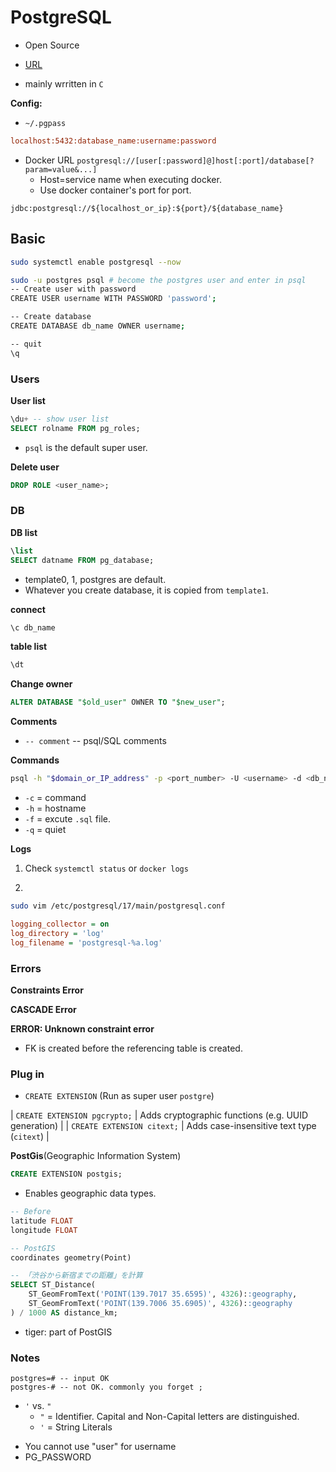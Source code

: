 # PostgreSQL

* Open Source

* [URL](https://github.com/postgres/postgres)

* mainly wrritten in `C`


**Config:**

* `~/.pgpass`
```ini
localhost:5432:database_name:username:password
```
* Docker URL
`postgresql://[user[:password]@]host[:port]/database[?param=value&...]`
    * Host=service name when executing docker.
    * Use docker container's port for port.

`jdbc:postgresql://${localhost_or_ip}:${port}/${database_name}`

## Basic

```bash
sudo systemctl enable postgresql --now

sudo -u postgres psql # become the postgres user and enter in psql
-- Create user with password
CREATE USER username WITH PASSWORD 'password';

-- Create database
CREATE DATABASE db_name OWNER username;

-- quit
\q
```

### Users

**User list**
```sql
\du+ -- show user list
SELECT rolname FROM pg_roles;
```
* `psql` is the default super user.

**Delete user**
```sql
DROP ROLE <user_name>;
```

### DB

**DB list**
```sql
\list
SELECT datname FROM pg_database;
```
* template0, 1, postgres are default.
* Whatever you create database, it is copied from `template1`.

**connect**
```sql
\c db_name
```

**table list**
```sql
\dt
```

**Change owner**
```sql
ALTER DATABASE "$old_user" OWNER TO "$new_user";
```

**Comments**
* `-- comment` -- psql/SQL comments


**Commands**

```bash
psql -h "$domain_or_IP_address" -p <port_number> -U <username> -d <db_name>
```
* `-c` = command
* `-h` = hostname
* `-f` = excute `.sql` file.
* `-q` = quiet

**Logs**
1. Check `systemctl status` or `docker logs`

2.

```bash
sudo vim /etc/postgresql/17/main/postgresql.conf
```

```ini
logging_collector = on
log_directory = 'log'
log_filename = 'postgresql-%a.log'
```



### Errors

**Constraints Error**

**CASCADE Error**

**ERROR: Unknown constraint error**
* FK is created before the referencing table is created.

### Plug in

* `CREATE EXTENSION`
(Run as super user `postgre`)


| `CREATE EXTENSION pgcrypto;` | Adds cryptographic functions (e.g. UUID generation)  |
| `CREATE EXTENSION citext;`   | Adds case-insensitive text type (`citext`)           |


**PostGis**(Geographic Information System)
```sql
CREATE EXTENSION postgis;
``` 


* Enables geographic data types.

```sql
-- Before
latitude FLOAT
longitude FLOAT

-- PostGIS
coordinates geometry(Point) 

-- 「渋谷から新宿までの距離」を計算
SELECT ST_Distance(
    ST_GeomFromText('POINT(139.7017 35.6595)', 4326)::geography,
    ST_GeomFromText('POINT(139.7006 35.6905)', 4326)::geography
) / 1000 AS distance_km;
```

* tiger: part of PostGIS


### Notes
```
postgres=# -- input OK
postgres-# -- not OK. commonly you forget ;
```
* `'` vs. `"`
  * `"` = Identifier. Capital and Non-Capital letters are distinguished. 
  * `'` =  String Literals

- You cannot use "user" for username 
- PG_PASSWORD
